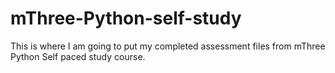 # mThree-Python-self-study
This is where I am going to put my completed assessment files from mThree Python Self paced study course.
